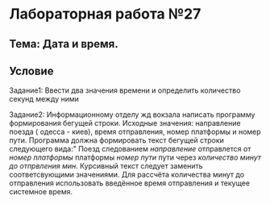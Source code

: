 # Лабораторная работа №27
## Тема: Дата и время.

## Условие

Задание1: Ввести два значения времени и определить количество секунд между ними

Задание2: Информационному отделу жд вокзала написать программу формирования бегущей строки. Исходные значения: направление поезда ( одесса - киев), время отправления, номер платформы и номер пути. Программа должна формировать текст бегущей строки следующего вида:" Поезд следованием *направление* отправлется от *номер платформы* платформы *номер пути* пути через *количество минут до отпрвления мин*. Курсивный текст следует заменить соответсвующими значениями. Для рассчёта количества минут до отправления использовать введённое время отправления и текущее системное время.